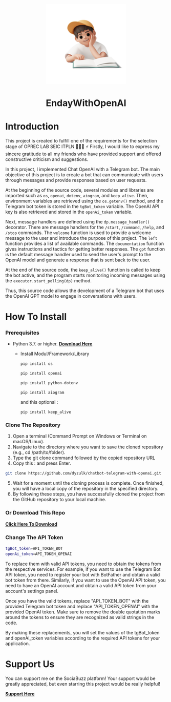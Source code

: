 <p align="center">
  <a  href="https:t.me/EndayWithGPTBot"><img alt="Avatar Bot Image" src="images/avatarbot.png" width="250px" /> </a>
  <h1 align="center">EndayWithOpenAI</h1>
</p>

# Introduction

This project is created to fulfill one of the requirements for the selection stage of OPREC LAB SEIC ITPLN 👨🏻‍💻 ⚡
Firstly, I would like to express my sincere gratitude to all my friends who have provided support and offered constructive criticism and suggestions.

In this project, I implemented Chat OpenAI with a Telegram bot. The main objective of this project is to create a bot that can communicate with users through messages and provide responses based on user requests.

At the beginning of the source code, several modules and libraries are imported such as ```os```, ```openai```, ```dotenv```, ```aiogram```, and ```keep_alive```. Then, environment variables are retrieved using the ```os.getenv()``` method, and the Telegram bot token is stored in the ```tgBot_token``` variable. The OpenAI API key is also retrieved and stored in the ```openAi_token``` variable.

Next, message handlers are defined using the ```dp.message_handler()``` decorator. There are message handlers for the ```/start```, ```/command```, ```/help```, and ```/stop``` commands. The ```welcome``` function is used to provide a welcome message to the user and introduce the purpose of this project. The ```left``` function provides a list of available commands. The ```documentation``` function gives instructions and tactics for getting better responses. The ```gpt``` function is the default message handler used to send the user's prompt to the OpenAI model and generate a response that is sent back to the user.

At the end of the source code, the ```keep_alive()``` function is called to keep the bot active, and the program starts monitoring incoming messages using the ```executor.start_polling(dp)``` method.

Thus, this source code allows the development of a Telegram bot that uses the OpenAI GPT model to engage in conversations with users.

# How To Install

### Prerequisites

- Python 3.7. or higher. <a href="https://www.python.org/downloads" target="_blank"><strong>Download Here</strong></a>
    - Install Modul/Framework/Library

        ```
        pip install os
        ```
        ```
        pip install openai
        ```
        ```
        pip install python-dotenv
        ```
        ```
        pip install aiogram
        ```
        and this optional :
        ```
        pip install keep_alive
        ```

### Clone The Repository

1. Open a terminal (Command Prompt on Windows or Terminal on macOS/Linux).
2. Navigate to the directory where you want to save the cloned repository (e.g., cd /path/to/folder).
3. Type the git clone command followed by the copied repository URL 
4. Copy this :  and press Enter.
```sh
git clone https://github.com/dyzulk/chatbot-telegram-with-openai.git
```
5. Wait for a moment until the cloning process is complete. Once finished, you will have a local copy of the repository in the specified directory.
6. By following these steps, you have successfully cloned the project from the GitHub repository to your local machine.

### Or Download This Repo

<a href="https://github.com/dyzulk/chatbot-telegram-with-openai/archive/refs/heads/main.zip" target="_blank"><strong>Click Here To Download</strong></a>

### Change The API Token

```sh
tgBot_token=API_TOKEN_BOT
openAi_token=API_TOKEN_OPENAI
```

To replace them with valid API tokens, you need to obtain the tokens from the respective services. For example, if you want to use the Telegram Bot API token, you need to register your bot with BotFather and obtain a valid bot token from there. Similarly, if you want to use the OpenAI API token, you need to have an OpenAI account and obtain a valid API token from your account's settings panel.

Once you have the valid tokens, replace "API_TOKEN_BOT" with the provided Telegram bot token and replace "API_TOKEN_OPENAI" with the provided OpenAI token. Make sure to remove the double quotation marks around the tokens to ensure they are recognized as valid strings in the code.

By making these replacements, you will set the values of the tgBot_token and openAi_token variables according to the required API tokens for your application.



# Support Us

You can support me on the SociaBuzz platform! Your support would be greatly appreciated, but even starring this project would be really helpful!

<a href="https://sociabuzz.com/dyzulkdeveloper/support" target="_blank"><strong>Support Here</strong></a>
